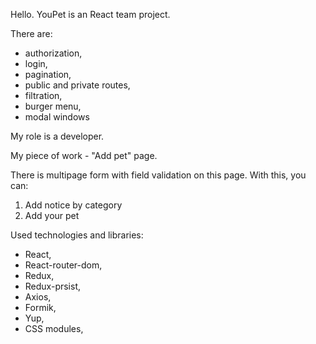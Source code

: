 Hello. YouPet is an React team project.

There are:

- authorization,
- login,
- pagination,
- public and private routes,
- filtration,
- burger menu,
- modal windows

My role is a developer.

My piece of work - "Add pet" page.

There is multipage form with field validation on this page. With this, you can:

1. Add notice by category
2. Add your pet

Used technologies and libraries:

- React,
- React-router-dom,
- Redux,
- Redux-prsist,
- Axios,
- Formik,
- Yup,
- CSS modules,
